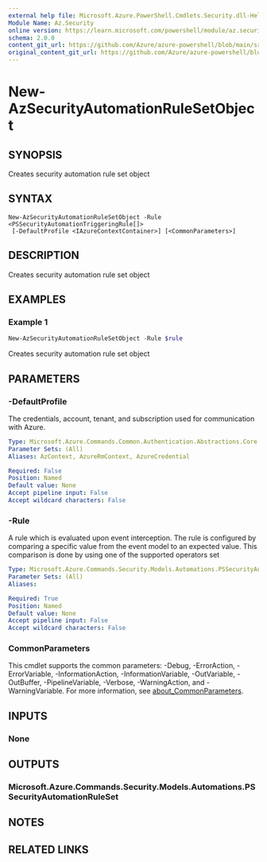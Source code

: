 ```yaml
---
external help file: Microsoft.Azure.PowerShell.Cmdlets.Security.dll-Help.xml
Module Name: Az.Security
online version: https://learn.microsoft.com/powershell/module/az.security/new-azsecurityautomationrulesetobject
schema: 2.0.0
content_git_url: https://github.com/Azure/azure-powershell/blob/main/src/Security/Security/help/New-AzSecurityAutomationRuleSetObject.md
original_content_git_url: https://github.com/Azure/azure-powershell/blob/main/src/Security/Security/help/New-AzSecurityAutomationRuleSetObject.md
---
```


# New-AzSecurityAutomationRuleSetObject

## SYNOPSIS
Creates security automation rule set object

## SYNTAX

```
New-AzSecurityAutomationRuleSetObject -Rule <PSSecurityAutomationTriggeringRule[]>
 [-DefaultProfile <IAzureContextContainer>] [<CommonParameters>]
```

## DESCRIPTION
Creates security automation rule set object

## EXAMPLES

### Example 1
```powershell
New-AzSecurityAutomationRuleSetObject -Rule $rule
```

Creates security automation rule set object

## PARAMETERS

### -DefaultProfile
The credentials, account, tenant, and subscription used for communication with Azure.

```yaml
Type: Microsoft.Azure.Commands.Common.Authentication.Abstractions.Core.IAzureContextContainer
Parameter Sets: (All)
Aliases: AzContext, AzureRmContext, AzureCredential

Required: False
Position: Named
Default value: None
Accept pipeline input: False
Accept wildcard characters: False
```

### -Rule
A rule which is evaluated upon event interception. The rule is configured by comparing a specific value from the event model to an expected value. This comparison is done by using one of the supported operators set

```yaml
Type: Microsoft.Azure.Commands.Security.Models.Automations.PSSecurityAutomationTriggeringRule[]
Parameter Sets: (All)
Aliases:

Required: True
Position: Named
Default value: None
Accept pipeline input: False
Accept wildcard characters: False
```

### CommonParameters
This cmdlet supports the common parameters: -Debug, -ErrorAction, -ErrorVariable, -InformationAction, -InformationVariable, -OutVariable, -OutBuffer, -PipelineVariable, -Verbose, -WarningAction, and -WarningVariable. For more information, see [about_CommonParameters](http://go.microsoft.com/fwlink/?LinkID=113216).

## INPUTS

### None

## OUTPUTS

### Microsoft.Azure.Commands.Security.Models.Automations.PSSecurityAutomationRuleSet

## NOTES

## RELATED LINKS
